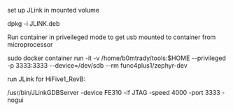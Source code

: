 set up JLink in mounted volume

dpkg -i JLINK.deb

Run container in priveileged mode to get usb mounted to container from microprocessor 

sudo docker container run -it -v /home/b0mtrady/tools:$HOME --privileged -p 3333:3333 --device=/dev/sdb --rm func4plus1/zephyr-dev

run JLink for HiFive1_RevB: 

/usr/bin/JLinkGDBServer -device FE310 -if JTAG -speed 4000 -port 3333 -nogui
